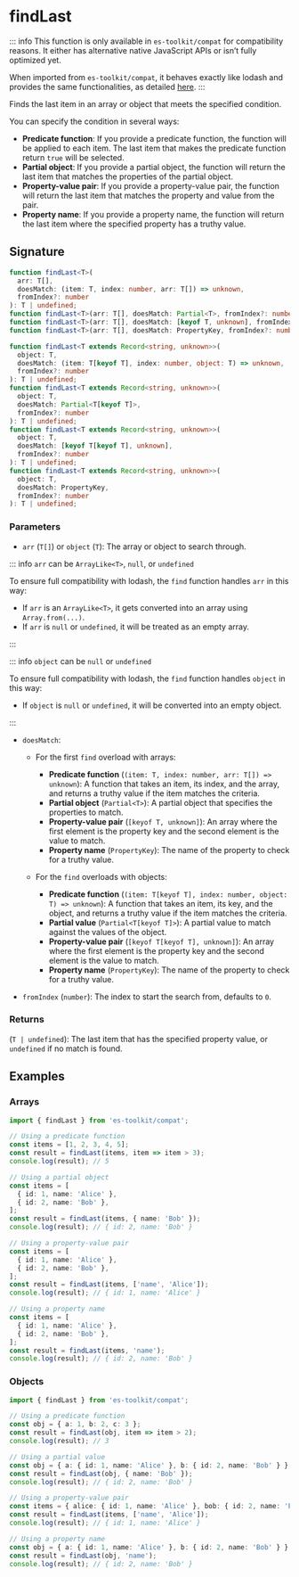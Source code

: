 # findLast

::: info
This function is only available in `es-toolkit/compat` for compatibility reasons. It either has alternative native JavaScript APIs or isn’t fully optimized yet.

When imported from `es-toolkit/compat`, it behaves exactly like lodash and provides the same functionalities, as detailed [here](../../../compatibility.md).
:::

Finds the last item in an array or object that meets the specified condition.

You can specify the condition in several ways:

- **Predicate function**: If you provide a predicate function, the function will be applied to each item. The last item that makes the predicate function return `true` will be selected.
- **Partial object**: If you provide a partial object, the function will return the last item that matches the properties of the partial object.
- **Property-value pair**: If you provide a property-value pair, the function will return the last item that matches the property and value from the pair.
- **Property name**: If you provide a property name, the function will return the last item where the specified property has a truthy value.

## Signature

```typescript
function findLast<T>(
  arr: T[],
  doesMatch: (item: T, index: number, arr: T[]) => unknown,
  fromIndex?: number
): T | undefined;
function findLast<T>(arr: T[], doesMatch: Partial<T>, fromIndex?: number): T | undefined;
function findLast<T>(arr: T[], doesMatch: [keyof T, unknown], fromIndex?: number): T | undefined;
function findLast<T>(arr: T[], doesMatch: PropertyKey, fromIndex?: number): T | undefined;

function findLast<T extends Record<string, unknown>>(
  object: T,
  doesMatch: (item: T[keyof T], index: number, object: T) => unknown,
  fromIndex?: number
): T | undefined;
function findLast<T extends Record<string, unknown>>(
  object: T,
  doesMatch: Partial<T[keyof T]>,
  fromIndex?: number
): T | undefined;
function findLast<T extends Record<string, unknown>>(
  object: T,
  doesMatch: [keyof T[keyof T], unknown],
  fromIndex?: number
): T | undefined;
function findLast<T extends Record<string, unknown>>(
  object: T,
  doesMatch: PropertyKey,
  fromIndex?: number
): T | undefined;
```

### Parameters

- `arr` (`T[]`) or `object` (`T`): The array or object to search through.

::: info `arr` can be `ArrayLike<T>`, `null`, or `undefined`

To ensure full compatibility with lodash, the `find` function handles `arr` in this way:

- If `arr` is an `ArrayLike<T>`, it gets converted into an array using `Array.from(...)`.
- If `arr` is `null` or `undefined`, it will be treated as an empty array.

:::

::: info `object` can be `null` or `undefined`

To ensure full compatibility with lodash, the `find` function handles `object` in this way:

- If `object` is `null` or `undefined`, it will be converted into an empty object.

:::

- `doesMatch`:

  - For the first `find` overload with arrays:

    - **Predicate function** (`(item: T, index: number, arr: T[]) => unknown`): A function that takes an item, its index, and the array, and returns a truthy value if the item matches the criteria.
    - **Partial object** (`Partial<T>`): A partial object that specifies the properties to match.
    - **Property-value pair** (`[keyof T, unknown]`): An array where the first element is the property key and the second element is the value to match.
    - **Property name** (`PropertyKey`): The name of the property to check for a truthy value.

  - For the `find` overloads with objects:
    - **Predicate function** (`(item: T[keyof T], index: number, object: T) => unknown`): A function that takes an item, its key, and the object, and returns a truthy value if the item matches the criteria.
    - **Partial value** (`Partial<T[keyof T]>`): A partial value to match against the values of the object.
    - **Property-value pair** (`[keyof T[keyof T], unknown]`): An array where the first element is the property key and the second element is the value to match.
    - **Property name** (`PropertyKey`): The name of the property to check for a truthy value.

- `fromIndex` (`number`): The index to start the search from, defaults to `0`.

### Returns

(`T | undefined`): The last item that has the specified property value, or `undefined` if no match is found.

## Examples

### Arrays

```typescript
import { findLast } from 'es-toolkit/compat';

// Using a predicate function
const items = [1, 2, 3, 4, 5];
const result = findLast(items, item => item > 3);
console.log(result); // 5

// Using a partial object
const items = [
  { id: 1, name: 'Alice' },
  { id: 2, name: 'Bob' },
];
const result = findLast(items, { name: 'Bob' });
console.log(result); // { id: 2, name: 'Bob' }

// Using a property-value pair
const items = [
  { id: 1, name: 'Alice' },
  { id: 2, name: 'Bob' },
];
const result = findLast(items, ['name', 'Alice']);
console.log(result); // { id: 1, name: 'Alice' }

// Using a property name
const items = [
  { id: 1, name: 'Alice' },
  { id: 2, name: 'Bob' },
];
const result = findLast(items, 'name');
console.log(result); // { id: 2, name: 'Bob' }
```

### Objects

```typescript
import { findLast } from 'es-toolkit/compat';

// Using a predicate function
const obj = { a: 1, b: 2, c: 3 };
const result = findLast(obj, item => item > 2);
console.log(result); // 3

// Using a partial value
const obj = { a: { id: 1, name: 'Alice' }, b: { id: 2, name: 'Bob' } };
const result = findLast(obj, { name: 'Bob' });
console.log(result); // { id: 2, name: 'Bob' }

// Using a property-value pair
const items = { alice: { id: 1, name: 'Alice' }, bob: { id: 2, name: 'Bob' } };
const result = findLast(items, ['name', 'Alice']);
console.log(result); // { id: 1, name: 'Alice' }

// Using a property name
const obj = { a: { id: 1, name: 'Alice' }, b: { id: 2, name: 'Bob' } };
const result = findLast(obj, 'name');
console.log(result); // { id: 2, name: 'Bob' }
```
